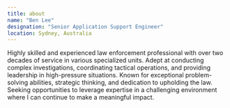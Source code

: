 ```yaml
---
title: about
name: "Ben Lee"
designation: "Senior Application Support Engineer"
location: Sydney, Australia
---
```


Highly skilled and experienced law enforcement professional with over two decades of service in various specialized units. Adept at conducting complex investigations, coordinating tactical operations, and providing leadership in high-pressure situations. Known for exceptional problem-solving abilities, strategic thinking, and dedication to upholding the law. Seeking opportunities to leverage expertise in a challenging environment where I can continue to make a meaningful impact.
